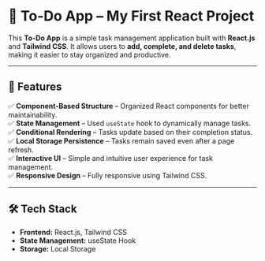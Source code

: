 # 🎯 To-Do App – My First React Project  

This **To-Do App** is a simple task management application built with **React.js** and **Tailwind CSS**. It allows users to **add, complete, and delete tasks**, making it easier to stay organized and productive.  

---

## 🚀 Features  

✅ **Component-Based Structure** – Organized React components for better maintainability.  
✅ **State Management** – Used `useState` hook to dynamically manage tasks.  
✅ **Conditional Rendering** – Tasks update based on their completion status.  
✅ **Local Storage Persistence** – Tasks remain saved even after a page refresh.  
✅ **Interactive UI** – Simple and intuitive user experience for task management.  
✅ **Responsive Design** – Fully responsive using Tailwind CSS.  

---

## 🛠 Tech Stack  

- **Frontend:** React.js, Tailwind CSS  
- **State Management:** useState Hook  
- **Storage:** Local Storage  

